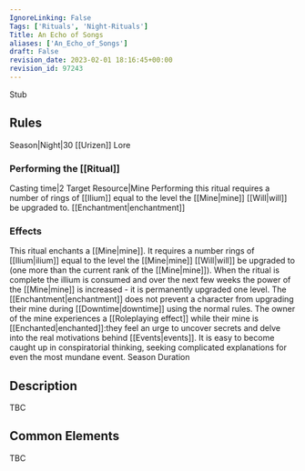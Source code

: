 ```yaml
---
IgnoreLinking: False
Tags: ['Rituals', 'Night-Rituals']
Title: An Echo of Songs
aliases: ['An_Echo_of_Songs']
draft: False
revision_date: 2023-02-01 18:16:45+00:00
revision_id: 97243
---
```


Stub
## Rules
Season|Night|30
[[Urizen]] Lore
### Performing the [[Ritual]]
Casting time|2 Target Resource|Mine 
Performing this ritual requires a number of rings of [[Ilium]] equal to the level the [[Mine|mine]] [[Will|will]] be upgraded to.
[[Enchantment|enchantment]]
### Effects
This ritual enchants a [[Mine|mine]]. It requires a number rings of [[Ilium|ilium]] equal to the level the [[Mine|mine]] [[Will|will]] be upgraded to (one more than the current rank of the [[Mine|mine]]). When the ritual is complete the illium is consumed and over the next few weeks the power of the [[Mine|mine]] is increased - it is permanently upgraded one level. 
The [[Enchantment|enchantment]] does not prevent a character from upgrading their mine during [[Downtime|downtime]] using the normal rules.
The owner of the mine experiences a [[Roleplaying effect]] while their mine is [[Enchanted|enchanted]]:they feel an urge to uncover secrets and delve into the real motivations behind [[Events|events]]. It is easy to become caught up in conspiratorial thinking, seeking complicated  explanations for even the most mundane event.
Season Duration
## Description
TBC
## Common Elements
TBC